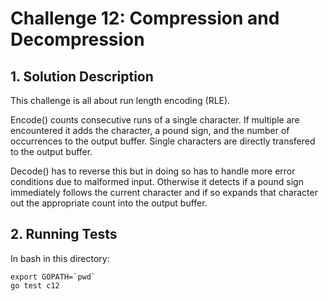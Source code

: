 # Challenge 12: Compression and Decompression

## 1. Solution Description

This challenge is all about run length encoding (RLE).

Encode() counts consecutive runs of a single character. If multiple are encountered it adds the character, a pound sign, and the number of occurrences to the output buffer. Single characters are directly transfered to the output buffer.

Decode() has to reverse this but in doing so has to handle more error conditions due to malformed input. Otherwise it detects if a pound sign immediately follows the current character and if so expands that character out the appropriate count into the output buffer.

## 2. Running Tests

In bash in this directory:

    export GOPATH=`pwd`
    go test c12
